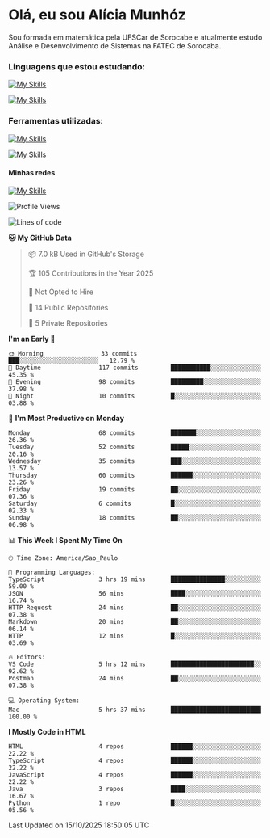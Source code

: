 # Olá, eu sou Alícia Munhóz

<p>Sou formada em matemática pela UFSCar de Sorocabe e atualmente estudo Análise e Desenvolvimento de Sistemas na FATEC de Sorocaba.</p>

### Linguagens que estou estudando:

[![My Skills](https://skillicons.dev/icons?i=js,ts,html,css)](https://skillicons.dev)


[![My Skills](https://skillicons.dev/icons?i=nodejs,java,py,latex)](https://skillicons.dev)

### Ferramentas utilizadas:

[![My Skills](https://skillicons.dev/icons?i=vscode,discord,figma,git)](https://skillicons.dev)

[![My Skills](https://skillicons.dev/icons?i=github,gmail,mongodb,sublime)](https://skillicons.dev)

#### Minhas redes
[![My Skills](https://skillicons.dev/icons?i=linkedin)](https://www.linkedin.com/in/aliciamunhozfrancodecamargo/)

<!--START_SECTION:waka-->
![Profile Views](http://img.shields.io/badge/Profile%20Views-0-blue)

![Lines of code](https://img.shields.io/badge/From%20Hello%20World%20I%27ve%20Written-94.9%20thousand%20lines%20of%20code-blue)

**🐱 My GitHub Data** 

> 📦 7.0 kB Used in GitHub's Storage 
 > 
> 🏆 105 Contributions in the Year 2025
 > 
> 🚫 Not Opted to Hire
 > 
> 📜 14 Public Repositories 
 > 
> 🔑 5 Private Repositories 
 > 
**I'm an Early 🐤** 

```text
🌞 Morning                33 commits          ███░░░░░░░░░░░░░░░░░░░░░░   12.79 % 
🌆 Daytime                117 commits         ███████████░░░░░░░░░░░░░░   45.35 % 
🌃 Evening                98 commits          █████████░░░░░░░░░░░░░░░░   37.98 % 
🌙 Night                  10 commits          █░░░░░░░░░░░░░░░░░░░░░░░░   03.88 % 
```
📅 **I'm Most Productive on Monday** 

```text
Monday                   68 commits          ███████░░░░░░░░░░░░░░░░░░   26.36 % 
Tuesday                  52 commits          █████░░░░░░░░░░░░░░░░░░░░   20.16 % 
Wednesday                35 commits          ███░░░░░░░░░░░░░░░░░░░░░░   13.57 % 
Thursday                 60 commits          ██████░░░░░░░░░░░░░░░░░░░   23.26 % 
Friday                   19 commits          ██░░░░░░░░░░░░░░░░░░░░░░░   07.36 % 
Saturday                 6 commits           █░░░░░░░░░░░░░░░░░░░░░░░░   02.33 % 
Sunday                   18 commits          ██░░░░░░░░░░░░░░░░░░░░░░░   06.98 % 
```


📊 **This Week I Spent My Time On** 

```text
🕑︎ Time Zone: America/Sao_Paulo

💬 Programming Languages: 
TypeScript               3 hrs 19 mins       ███████████████░░░░░░░░░░   59.00 % 
JSON                     56 mins             ████░░░░░░░░░░░░░░░░░░░░░   16.74 % 
HTTP Request             24 mins             ██░░░░░░░░░░░░░░░░░░░░░░░   07.38 % 
Markdown                 20 mins             ██░░░░░░░░░░░░░░░░░░░░░░░   06.14 % 
HTTP                     12 mins             █░░░░░░░░░░░░░░░░░░░░░░░░   03.69 % 

🔥 Editors: 
VS Code                  5 hrs 12 mins       ███████████████████████░░   92.62 % 
Postman                  24 mins             ██░░░░░░░░░░░░░░░░░░░░░░░   07.38 % 

💻 Operating System: 
Mac                      5 hrs 37 mins       █████████████████████████   100.00 % 
```

**I Mostly Code in HTML** 

```text
HTML                     4 repos             ██████░░░░░░░░░░░░░░░░░░░   22.22 % 
TypeScript               4 repos             ██████░░░░░░░░░░░░░░░░░░░   22.22 % 
JavaScript               4 repos             ██████░░░░░░░░░░░░░░░░░░░   22.22 % 
Java                     3 repos             ████░░░░░░░░░░░░░░░░░░░░░   16.67 % 
Python                   1 repo              █░░░░░░░░░░░░░░░░░░░░░░░░   05.56 % 
```




 Last Updated on 15/10/2025 18:50:05 UTC
<!--END_SECTION:waka-->
